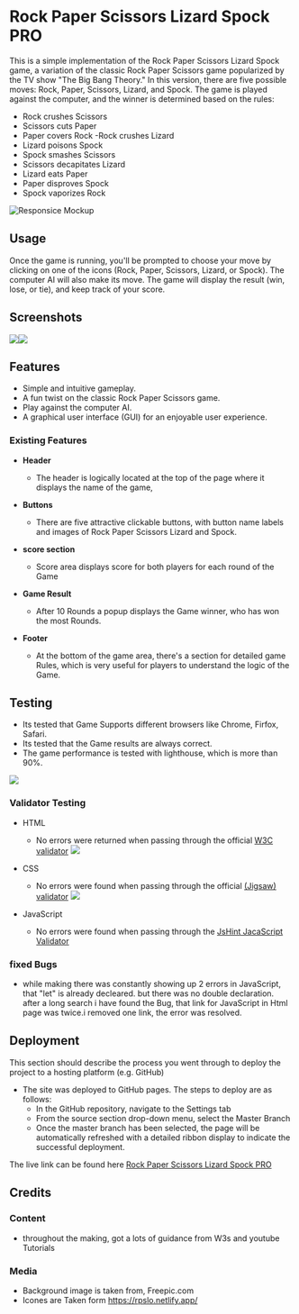 # Rock Paper Scissors Lizard Spock PRO

This is a simple implementation of the Rock Paper Scissors Lizard Spock game, a variation of the classic Rock Paper Scissors game popularized by the TV show "The Big Bang Theory." In this version, there are five possible moves: Rock, Paper, Scissors, Lizard, and Spock. The game is played against the computer, and the winner is determined based on the rules:

- Rock crushes Scissors
- Scissors cuts Paper
- Paper covers Rock
 -Rock crushes Lizard
- Lizard poisons Spock
- Spock smashes Scissors
- Scissors decapitates Lizard
- Lizard eats Paper
- Paper disproves Spock
- Spock vaporizes Rock

![Responsice Mockup](assets/images/amiresponsive.png)

## Usage

Once the game is running, you'll be prompted to choose your move by clicking on one of the icons (Rock, Paper, Scissors, Lizard, or Spock).
The computer AI will also make its move.
The game will display the result (win, lose, or tie), and keep track of your score.
## Screenshots
![](assets/images/Screenshot1.png)![](assets/images/Screenshot2.png)

## Features 

- Simple and intuitive gameplay.
- A fun twist on the classic Rock Paper Scissors game.
- Play against the computer AI.
- A graphical user interface (GUI) for an enjoyable user experience.

### Existing Features

- __Header__

  - The header is logically located at the top of the page where it displays the name of the game,
  
- __Buttons__

  - There are five attractive clickable buttons, with button name labels and images of Rock Paper Scissors Lizard and Spock.

- __score section__

  - Score area displays score for both players for each round of the Game

- __Game Result__

    - After 10 Rounds a popup displays the Game winner, who has won the most Rounds.

- __Footer__

  - At the bottom of the game area, there's a section for detailed game Rules, which is very useful for players to understand the logic of the Game.


## Testing 

 - Its tested that Game Supports different browsers like Chrome, Firfox, Safari.
  - Its tested that the Game results are always correct.
- The game performance is tested with lighthouse, which is more than 90%.

![](assets/images/lighthousetest.png)

### Validator Testing 

- HTML
  - No errors were returned when passing through the official [W3C validator](https://validator.w3.org/nu/?doc=https%3A%2F%2Fcode-institute-org.github.io%2Flove-running-2.0%2Findex.html)
  ![](assets/images/w3cValidation.png)
- CSS
  - No errors were found when passing through the official [(Jigsaw) validator](https://jigsaw.w3.org/css-validator/validator?uri=https%3A%2F%2Fvalidator.w3.org%2Fnu%2F%3Fdoc%3Dhttps%253A%252F%252Fcode-institute-org.github.io%252Flove-running-2.0%252Findex.html&profile=css3svg&usermedium=all&warning=1&vextwarning=&lang=en#css)
  ![](assets/images/cssValidation.png)

- JavaScript

  - No errors were found when passing through the [JsHint JacaScript Validator](https://jshint.com/)


### fixed Bugs

- while making there was constantly showing up 2 errors in JavaScript, that "let" is already decleared. but there was no double declaration. after a long search i have found the Bug, that link for JavaScript in Html page was twice.i removed one link, the error was resolved. 

## Deployment

This section should describe the process you went through to deploy the project to a hosting platform (e.g. GitHub) 

- The site was deployed to GitHub pages. The steps to deploy are as follows: 
  - In the GitHub repository, navigate to the Settings tab 
  - From the source section drop-down menu, select the Master Branch
  - Once the master branch has been selected, the page will be automatically refreshed with a detailed ribbon display to indicate the successful deployment. 

The live link can be found here [Rock Paper Scissors Lizard Spock PRO](-https://marcopolo1975.github.io/Rock-Paper-Scissors-Lizard-Spock-PRO/)


## Credits 

### Content 

- throughout the making, got a lots of guidance from W3s and youtube Tutorials 

### Media

- Background image is taken from, Freepic.com
- Icones are Taken form https://rpslo.netlify.app/




